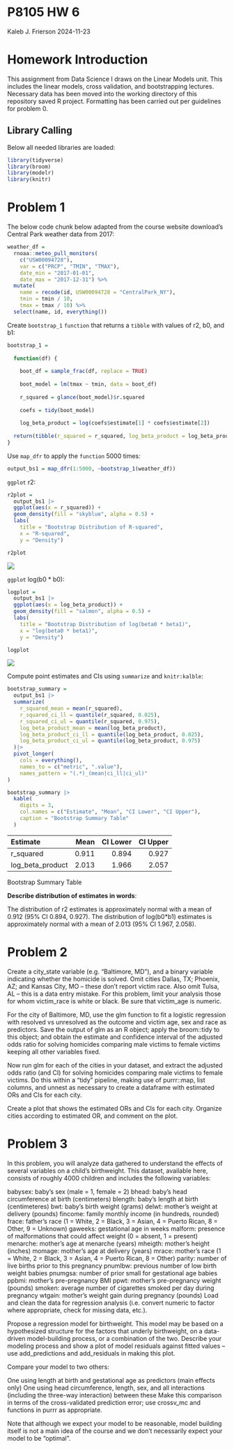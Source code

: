 P8105 HW 6
================
Kaleb J. Frierson
2024-11-23

# Homework Introduction

This assignment from Data Science I draws on the Linear Models unit.
This includes the linear models, cross validation, and bootstrapping
lectures. Necessary data has been moved into the working directory of
this repository saved R project. Formatting has been carried out per
guidelines for problem 0.

## Library Calling

Below all needed libraries are loaded:

``` r
library(tidyverse)
library(broom)
library(modelr)
library(knitr)
```

# Problem 1

The below code chunk below adapted from the course website download’s
Central Park weather data from 2017:

``` r
weather_df = 
  rnoaa::meteo_pull_monitors(
    c("USW00094728"),
    var = c("PRCP", "TMIN", "TMAX"), 
    date_min = "2017-01-01",
    date_max = "2017-12-31") %>%
  mutate(
    name = recode(id, USW00094728 = "CentralPark_NY"),
    tmin = tmin / 10,
    tmax = tmax / 10) %>%
  select(name, id, everything())
```

Create `bootstrap_1` `function` that returns a `tibble` with values of
r2, b0, and b1:

``` r
bootstrap_1 = 
  
  function(df) {
  
    boot_df = sample_frac(df, replace = TRUE)
    
    boot_model = lm(tmax ~ tmin, data = boot_df)
    
    r_squared = glance(boot_model)$r.squared
    
    coefs = tidy(boot_model)
    
    log_beta_product = log(coefs$estimate[1] * coefs$estimate[2])
  
  return(tibble(r_squared = r_squared, log_beta_product = log_beta_product))
}
```

Use `map_dfr` to apply the `function` 5000 times:

``` r
output_bs1 = map_dfr(1:5000, ~bootstrap_1(weather_df))
```

`ggplot` r2:

``` r
r2plot = 
  output_bs1 |> 
  ggplot(aes(x = r_squared)) +
  geom_density(fill = "skyblue", alpha = 0.5) +
  labs(
    title = "Bootstrap Distribution of R-squared", 
    x = "R-squared", 
    y = "Density")

r2plot
```

![](p8105_hw6_kjf2152_files/figure-gfm/visualize_r2-1.png)<!-- -->

`ggplot` log(b0 \* b0):

``` r
logplot = 
  output_bs1 |>
  ggplot(aes(x = log_beta_product)) +
  geom_density(fill = "salmon", alpha = 0.5) +
  labs(
    title = "Bootstrap Distribution of log(beta0 * beta1)", 
    x = "log(beta0 * beta1)", 
    y = "Density")

logplot
```

![](p8105_hw6_kjf2152_files/figure-gfm/visualize_ln(b*b)-1.png)<!-- -->

Compute point estimates and CIs using `summarize` and `knitr:kalble`:

``` r
bootstrap_summary = 
  output_bs1 |> 
  summarize(
    r_squared_mean = mean(r_squared),
    r_squared_ci_ll = quantile(r_squared, 0.025),
    r_squared_ci_ul = quantile(r_squared, 0.975),
    log_beta_product_mean = mean(log_beta_product),
    log_beta_product_ci_ll = quantile(log_beta_product, 0.025),
    log_beta_product_ci_ul = quantile(log_beta_product, 0.975)
  )|> 
  pivot_longer(
    cols = everything(),
    names_to = c("metric", ".value"),
    names_pattern = "(.*)_(mean|ci_ll|ci_ul)"
)

bootstrap_summary |> 
  kable(
    digits = 3,               
    col.names = c("Estimate", "Mean", "CI Lower", "CI Upper"),
    caption = "Bootstrap Summary Table"
  )
```

| Estimate         |  Mean | CI Lower | CI Upper |
|:-----------------|------:|---------:|---------:|
| r_squared        | 0.911 |    0.894 |    0.927 |
| log_beta_product | 2.013 |    1.966 |    2.057 |

Bootstrap Summary Table

**Describe distribution of estimates in words**:

The distribution of r2 estimates is approximately normal with a mean of
0.912 (95% CI 0.894, 0.927). The distribution of log(b0\*b1) estimates
is approximately normal with a mean of 2.013 (95% CI 1.967, 2.058).

# Problem 2

Create a city_state variable (e.g. “Baltimore, MD”), and a binary
variable indicating whether the homicide is solved. Omit cities Dallas,
TX; Phoenix, AZ; and Kansas City, MO – these don’t report victim race.
Also omit Tulsa, AL – this is a data entry mistake. For this problem,
limit your analysis those for whom victim_race is white or black. Be
sure that victim_age is numeric.

For the city of Baltimore, MD, use the glm function to fit a logistic
regression with resolved vs unresolved as the outcome and victim age,
sex and race as predictors. Save the output of glm as an R object; apply
the broom::tidy to this object; and obtain the estimate and confidence
interval of the adjusted odds ratio for solving homicides comparing male
victims to female victims keeping all other variables fixed.

Now run glm for each of the cities in your dataset, and extract the
adjusted odds ratio (and CI) for solving homicides comparing male
victims to female victims. Do this within a “tidy” pipeline, making use
of purrr::map, list columns, and unnest as necessary to create a
dataframe with estimated ORs and CIs for each city.

Create a plot that shows the estimated ORs and CIs for each city.
Organize cities according to estimated OR, and comment on the plot.

# Problem 3

In this problem, you will analyze data gathered to understand the
effects of several variables on a child’s birthweight. This dataset,
available here, consists of roughly 4000 children and includes the
following variables:

babysex: baby’s sex (male = 1, female = 2) bhead: baby’s head
circumference at birth (centimeters) blength: baby’s length at birth
(centimeteres) bwt: baby’s birth weight (grams) delwt: mother’s weight
at delivery (pounds) fincome: family monthly income (in hundreds,
rounded) frace: father’s race (1 = White, 2 = Black, 3 = Asian, 4 =
Puerto Rican, 8 = Other, 9 = Unknown) gaweeks: gestational age in weeks
malform: presence of malformations that could affect weight (0 = absent,
1 = present) menarche: mother’s age at menarche (years) mheigth:
mother’s height (inches) momage: mother’s age at delivery (years) mrace:
mother’s race (1 = White, 2 = Black, 3 = Asian, 4 = Puerto Rican, 8 =
Other) parity: number of live births prior to this pregnancy pnumlbw:
previous number of low birth weight babies pnumgsa: number of prior
small for gestational age babies ppbmi: mother’s pre-pregnancy BMI ppwt:
mother’s pre-pregnancy weight (pounds) smoken: average number of
cigarettes smoked per day during pregnancy wtgain: mother’s weight gain
during pregnancy (pounds) Load and clean the data for regression
analysis (i.e. convert numeric to factor where appropriate, check for
missing data, etc.).

Propose a regression model for birthweight. This model may be based on a
hypothesized structure for the factors that underly birthweight, on a
data-driven model-building process, or a combination of the two.
Describe your modeling process and show a plot of model residuals
against fitted values – use add_predictions and add_residuals in making
this plot.

Compare your model to two others:

One using length at birth and gestational age as predictors (main
effects only) One using head circumference, length, sex, and all
interactions (including the three-way interaction) between these Make
this comparison in terms of the cross-validated prediction error; use
crossv_mc and functions in purrr as appropriate.

Note that although we expect your model to be reasonable, model building
itself is not a main idea of the course and we don’t necessarily expect
your model to be “optimal”.
